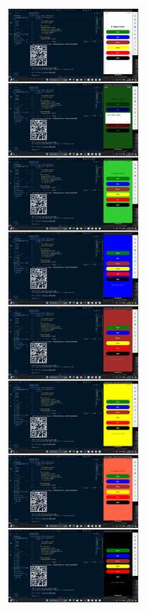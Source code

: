 <p float="left">
    <img src="A1.png" width="260" />
    <img src="A2.png" width="260" />
    <img src="A3.png" width="260" />
    <img src="A4.png" width="260" />
    <img src="A5.png" width="260" />
    <img src="A6.png" width="260" />
    <img src="A7.png" width="260" />
    <img src="A8.png" width="260" />
</p>
